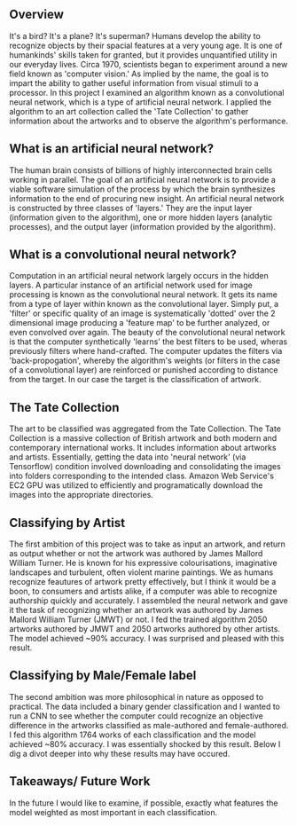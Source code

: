 ## Overview
It's a bird? It's a plane? It's superman? Humans develop the ability to recognize objects by their spacial features at a very young age. It is one of humankinds' skills taken for granted, but it provides unquantified utility in our everyday lives. Circa 1970, scientists began to experiment around a new field known as 'computer vision.' As implied by the name, the goal is to impart the ability to gather useful information from visual stimuli to a processor. In this project I examined an algorithm known as a convolutional neural network, which is a type of artificial neural network. I applied the algorithm to an art collection called the 'Tate Collection' to gather information about the artworks and to observe the algorithm's performance.

## What is an artificial neural network?
The human brain consists of billions of highly interconnected brain cells working in parallel. The goal of an artificial neural network is to provide a viable software simulation of the process by which the brain synthesizes information to the end of procuring new insight. An artificial neural network is constructed by three classes of 'layers.' They are the input layer (information given to the algorithm), one or more hidden layers (analytic processes), and the output layer (information provided by the algorithm). 

## What is a convolutional neural network?
Computation in an artificial neural network largely occurs in the hidden layers. A particular instance of an artificial network used for image processing is known as the convolutional neural network. It gets its name from a type of layer within known as the convolutional layer. Simply put, a 'filter' or specific quality of an image is systematically 'dotted' over the 2 dimensional image producing a 'feature map' to be further analyzed, or even convolved over again. The beauty of the convolutional neural network is that the computer synthetically 'learns' the best filters to be used, wheras previously filters where hand-crafted. The computer updates the filters via 'back-propogation', whereby the algorithm's weights (or filters in the case of a convolutional layer) are reinforced or punished according to distance from the target. In our case the target is the classification of artwork.

## The Tate Collection
The art to be classified was aggregated from the Tate Collection. The Tate Collection is a massive collection of British artwork and both modern and contemporary international works. It includes information about artworks and artists. Essentially, getting the data into 'neural network' (via Tensorflow) condition involved downloading and consolidating the images into folders corresponding to the intended class. Amazon Web Service's EC2 GPU was utilized to efficiently and programatically download the images into the appropriate directories. 

## Classifying by Artist
The first ambition of this project was to take as input an artwork, and return as output whether or not the artwork was authored by James Mallord William Turner. He is known for his expressive colourisations, imaginative landscapes and turbulent, often violent marine paintings. We as humans recognize feautures of artwork pretty effectively, but I think it would be a boon, to consumers and artists alike, if a computer was able to recognize authorship quickly and accurately. I assembled the neural network and gave it the task of recognizing whether an artwork was authored by James Mallord William Turner (JMWT) or not. I fed the trained algorithm 2050 artworks authored by JMWT and 2050 artworks authored by other artists. The model achieved ~90% accuracy. I was surprised and pleased with this result. 

## Classifying by Male/Female label
The second ambition was more philosophical in nature as opposed to practical. The data included a binary gender classification and I wanted to run a CNN to see whether the computer could recognize an objective difference in the artworks classified as male-authored and female-authored. I fed this algorithm 1764 works of each classification and the model achieved ~80% accuracy. I was essentially shocked by this result. Below I dig a divot deeper into why these results may have occured.

## Takeaways/ Future Work
In the future I would like to examine, if possible, exactly what features the model weighted as most important in each classification. 
